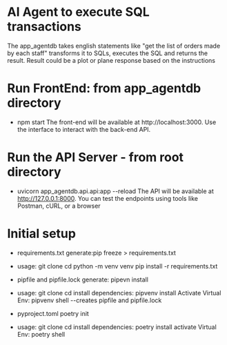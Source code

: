 # AI Agent to execute SQL transactions
The app_agentdb takes english statements like "get the list of orders made by each staff" transforms it to SQLs, executes the SQL and returns the result. Result could be a plot or plane response based on the instructions


# Run FrontEnd: from app_agentdb directory
* npm start
The front-end will be available at http://localhost:3000.
Use the interface to interact with the back-end API.


# Run the API Server - from root directory
* uvicorn app_agentdb.api.api:app --reload
The API will be available at http://127.0.0.1:8000.
You can test the endpoints using tools like Postman, cURL, or a browser


# Initial setup
* requirements.txt
generate:pip freeze > requirements.txt
* usage: 
git clone <project>
cd <project>
python -m venv venv
pip install -r requirements.txt


* pipfile and pipfile.lock
generate: pipevn install

* usage:
git clone <project>
cd <project>
install dependencies: pipvenv install
Activate Virtual Env: pipvenv shell
--creates pipfile and pipfile.lock

* pyproject.toml
poetry init

* usage:
git clone <project>
cd <project>
install dependencies: poetry install
activate Virtual Env: poetry shell


